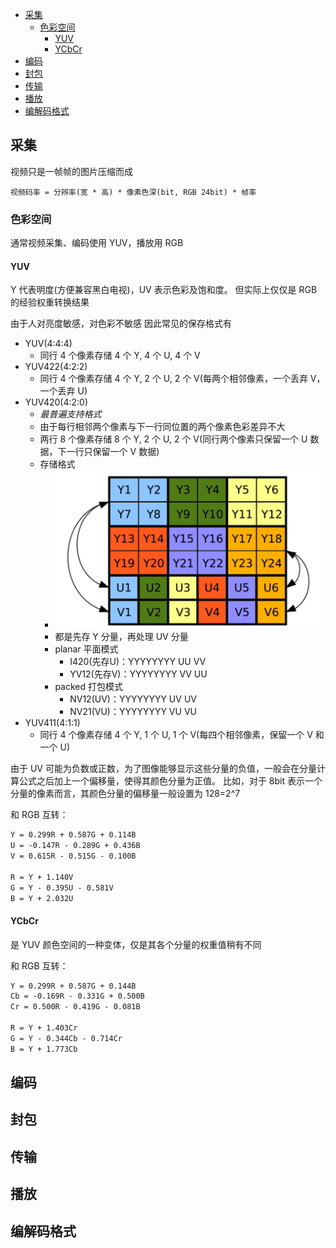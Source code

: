 - [采集](#采集)
  - [色彩空间](#色彩空间)
    - [YUV](#yuv)
    - [YCbCr](#ycbcr)
- [编码](#编码)
- [封包](#封包)
- [传输](#传输)
- [播放](#播放)
- [编解码格式](#编解码格式)

## 采集

视频只是一帧帧的图片压缩而成

`视频码率 = 分辨率(宽 * 高) * 像素色深(bit, RGB 24bit) * 帧率`

### 色彩空间

通常视频采集、编码使用 YUV，播放用 RGB

#### YUV

Y 代表明度(方便兼容黑白电视)，UV 表示色彩及饱和度。
但实际上仅仅是 RGB 的经验权重转换结果

由于人对亮度敏感，对色彩不敏感
因此常见的保存格式有

- YUV(4:4:4)
  - 同行 4 个像素存储 4 个 Y, 4 个 U, 4 个 V
- YUV422(4:2:2)
  - 同行 4 个像素存储 4 个 Y, 2 个 U, 2 个 V(每两个相邻像素，一个丢弃 V，一个丢弃 U)
- YUV420(4:2:0)
  - *最普遍支持格式*
  - 由于每行相邻两个像素与下一行同位置的两个像素色彩差异不大
  - 两行 8 个像素存储 8 个 Y, 2 个 U, 2 个 V(同行两个像素只保留一个 U 数据，下一行只保留一个 V 数据)
  - 存储格式
    - ![yuv420-stored](/assets/yuv420-stored.png)
    - 都是先存 Y 分量，再处理 UV 分量
    - planar 平面模式
      - I420(先存U)：YYYYYYYY UU VV
      - YV12(先存V)：YYYYYYYY VV UU
    - packed 打包模式
      - NV12(UV)：YYYYYYYY UV UV
      - NV21(VU)：YYYYYYYY VU VU
- YUV411(4:1:1)
  - 同行 4 个像素存储 4 个 Y, 1 个 U, 1 个 V(每四个相邻像素，保留一个 V 和一个 U)

由于 UV 可能为负数或正数，为了图像能够显示这些分量的负值，一般会在分量计算公式之后加上一个偏移量，使得其颜色分量为正值。
比如，对于 8bit 表示一个分量的像素而言，其颜色分量的偏移量一般设置为 128=2^7

和 RGB 互转：

```txt
Y = 0.299R + 0.587G + 0.114B
U = -0.147R - 0.289G + 0.436B
V = 0.615R - 0.515G - 0.100B

R = Y + 1.140V
G = Y - 0.395U - 0.581V
B = Y + 2.032U
```

#### YCbCr

是 YUV 颜色空间的一种变体，仅是其各个分量的权重值稍有不同

和 RGB 互转：

```txt
Y = 0.299R + 0.587G + 0.144B
Cb = -0.169R - 0.331G + 0.500B
Cr = 0.500R - 0.419G - 0.081B

R = Y + 1.403Cr
G = Y - 0.344Cb - 0.714Cr
B = Y + 1.773Cb
```

## 编码

## 封包

## 传输

## 播放

## 编解码格式
